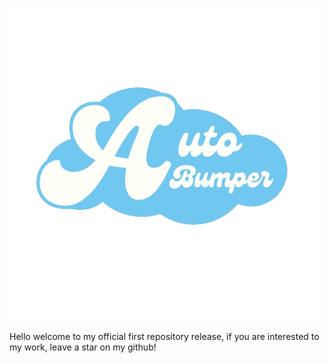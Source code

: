 
![Autobump ](https://github.com/Zectxr/disboard-autobump/blob/main/img.png)


Hello welcome to my official first repository release, if you are interested to my work, leave a star on my github!
